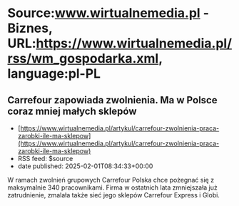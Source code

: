 # Source:www.wirtualnemedia.pl - Biznes, URL:https://www.wirtualnemedia.pl/rss/wm_gospodarka.xml, language:pl-PL

## Carrefour zapowiada zwolnienia. Ma w Polsce coraz mniej małych sklepów
 - [https://www.wirtualnemedia.pl/artykul/carrefour-zwolnienia-praca-zarobki-ile-ma-sklepow](https://www.wirtualnemedia.pl/artykul/carrefour-zwolnienia-praca-zarobki-ile-ma-sklepow)
 - RSS feed: $source
 - date published: 2025-02-01T08:34:33+00:00

W ramach zwolnień grupowych Carrefour Polska chce pożegnać się z maksymalnie 340 pracownikami. Firma w ostatnich lata zmniejszała już zatrudnienie, zmalała także sieć jego sklepów Carrefour Express i Globi.

